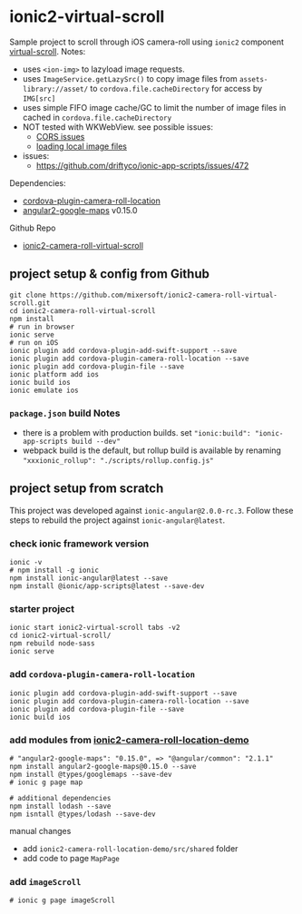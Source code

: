 # ionic2-virtual-scroll
Sample project to scroll through iOS camera-roll using `ionic2` component [virtual-scroll](http://ionicframework.com/docs/v2/api/components/virtual-scroll/VirtualScroll/). 
Notes:
* uses `<ion-img>` to lazyload image requests.
* uses `ImageService.getLazySrc()` to copy image files from `assets-library://asset/` to `cordova.file.cacheDirectory` for access by `IMG[src]`
* uses simple FIFO image cache/GC to limit the number of image files in cached in `cordova.file.cacheDirectory`
* NOT tested with WKWebView. see possible issues: 
  * [CORS issues](https://gist.github.com/mlynch/c63205f114def01ed0b9)
  * [loading local image files](https://forum.ionicframework.com/t/wkwebview-loading-local-image-files/35014)
* issues:
  * https://github.com/driftyco/ionic-app-scripts/issues/472


Dependencies:
* [cordova-plugin-camera-roll-location](https://github.com/mixersoft/cordova-plugin-camera-roll-location)
* [angular2-google-maps](https://github.com/SebastianM/angular2-google-maps) v0.15.0 

Github Repo
* [ionic2-camera-roll-virtual-scroll](https://github.com/mixersoft/ionic2-camera-roll-virtual-scroll) 

## project setup & config from Github
```
git clone https://github.com/mixersoft/ionic2-camera-roll-virtual-scroll.git
cd ionic2-camera-roll-virtual-scroll
npm install
# run in browser
ionic serve
# run on iOS
ionic plugin add cordova-plugin-add-swift-support --save
ionic plugin add cordova-plugin-camera-roll-location --save
ionic plugin add cordova-plugin-file --save 
ionic platform add ios
ionic build ios
ionic emulate ios
```
### `package.json` build Notes
* there is a problem with production builds. set `"ionic:build": "ionic-app-scripts build --dev"`
* webpack build is the default, but rollup build is available by renaming `"xxxionic_rollup": "./scripts/rollup.config.js"`




## project setup from scratch
This project was developed against `ionic-angular@2.0.0-rc.3`. Follow these steps to rebuild the project against `ionic-angular@latest`.

### check ionic framework version
```
ionic -v
# npm install -g ionic
npm install ionic-angular@latest --save
npm install @ionic/app-scripts@latest --save-dev
```

### starter project
```
ionic start ionic2-virtual-scroll tabs -v2
cd ionic2-virtual-scroll/
npm rebuild node-sass
ionic serve
```

### add `cordova-plugin-camera-roll-location`
```
ionic plugin add cordova-plugin-add-swift-support --save
ionic plugin add cordova-plugin-camera-roll-location --save
ionic plugin add cordova-plugin-file --save 
ionic build ios
```

### add modules from [ionic2-camera-roll-location-demo](https://github.com/mixersoft/ionic2-camera-roll-location-demo)
```
# "angular2-google-maps": "0.15.0", => "@angular/common": "2.1.1"
npm install angular2-google-maps@0.15.0 --save
npm install @types/googlemaps --save-dev
# ionic g page map

# additional dependencies
npm install lodash --save
npm isntall @types/lodash --save-dev
```

manual changes
* add `ionic2-camera-roll-location-demo/src/shared` folder
* add code to page `MapPage`


### add `imageScroll`
```
# ionic g page imageScroll
```

